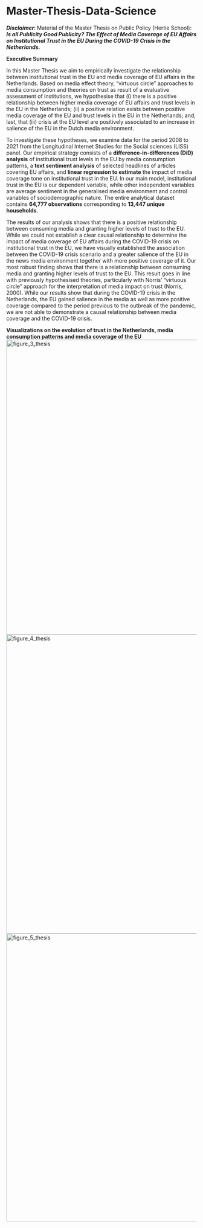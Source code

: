 # Master-Thesis-Data-Science 

_**Disclaimer**_: Material of the Master Thesis on Public Policy (Hertie School): _**Is all Publicity Good Publicity? The Effect of Media Coverage of EU Affairs on Institutional Trust in the EU During the COVID-19 Crisis in the Netherlands.**_

**Executive Summary**

In this Master Thesis we aim to empirically investigate the relationship between institutional trust in the EU and media coverage of EU affairs in the Netherlands. Based on media effect theory, “virtuous circle” approaches to media consumption and theories on trust as result of a evaluative assessment of institutions, we hypothesise that (i) there is a positive relationship between higher media coverage of EU affairs and trust levels in the EU in the Netherlands; (ii) a positive relation exists between positive media coverage of the EU and trust levels in the EU in the Netherlands; and, last, that (iii) crisis at the EU level are positively associated to an increase in salience of the EU in the Dutch media environment.

To investigate these hypotheses, we examine data for the period 2008 to 2021 from the Longitudinal Internet Studies for the Social sciences (LISS) panel. Our empirical strategy consists of a **difference-in-differences (DiD) analysis** of institutional trust levels in the EU by media consumption patterns, a **text sentiment analysis** of selected headlines of articles covering EU affairs, and **linear regression to estimate** the impact of media coverage tone on institutional trust in the EU. In our main model, institutional trust in the EU is our dependent variable, while other independent variables are average sentiment in the generalised media environment and control variables of sociodemographic nature. The entire analytical dataset contains **64,777 observations** corresponding to **13,447 unique households**.

The results of our analysis shows that there is a positive relationship between consuming media and granting higher levels of trust to the EU. While we could not establish a clear causal relationship to determine the impact of media coverage of EU affairs during the COVID-19 crisis on institutional trust in the EU, we have visually established the association between the COVID-19 crisis scenario and a greater salience of the EU in the news media environment together with more positive coverage of it. Our most robust finding shows that there is a relationship between consuming media and granting higher levels of trust to the EU. This result goes in line with previously hypothesised theories, particularly with Norris’ “virtuous circle” approach for the interpretation of media impact on trust (Norris, 2000). While our results show that during the COVID-19 crisis in the Netherlands, the EU gained salience in the media as well as more positive coverage compared to the period previous to the outbreak of the pandemic, we are not able to demonstrate a causal relationship between media coverage and the COVID-19 crisis.

**Visualizations on the evolution of trust in the Netherlands, media consumption patterns and media coverage of the EU**
<img width="781" alt="figure_3_thesis" src="https://user-images.githubusercontent.com/78790659/199212240-6753f713-2bfd-4824-887d-fd6906e8cd6f.png">
<img width="793" alt="figure_4_thesis" src="https://user-images.githubusercontent.com/78790659/199212252-1dc47243-f335-4a72-9845-4a36c10b235a.png">
<img width="763" alt="figure_5_thesis" src="https://user-images.githubusercontent.com/78790659/199212263-84d19d78-7f47-4df4-a818-91dd2404bf71.png">
